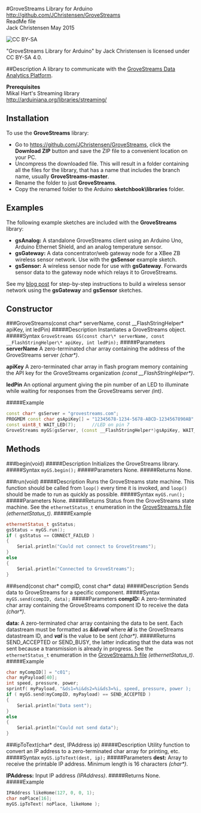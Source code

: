 #GroveStreams Library for Arduino
http://github.com/JChristensen/GroveStreams  
ReadMe file  
Jack Christensen May 2015  

![CC BY-SA](http://mirrors.creativecommons.org/presskit/buttons/80x15/png/by-sa.png)

"GroveStreams Library for Arduino" by Jack Christensen is licensed under CC BY-SA 4.0.

##Description
A library to communicate with the [GroveStreams Data Analytics Platform](https://grovestreams.com/).

**Prerequisites**  
Mikal Hart's Streaming library  
http://arduiniana.org/libraries/streaming/

## Installation ##
To use the **GroveStreams** library:  
- Go to https://github.com/JChristensen/GroveStreams, click the **Download ZIP** button and save the ZIP file to a convenient location on your PC.
- Uncompress the downloaded file.  This will result in a folder containing all the files for the library, that has a name that includes the branch name, usually **GroveStreams-master**.
- Rename the folder to just **GroveStreams**.
- Copy the renamed folder to the Arduino **sketchbook\libraries** folder.

## Examples ##
The following example sketches are included with the **GroveStreams** library:
- **gsAnalog:** A standalone GroveStreams client using an Arduino Uno, Arduino Ethernet Shield, and an analog temperature sensor.
- **gsGateway:** A data concentrator/web gateway node for a XBee ZB wireless sensor network. Use with the **gsSensor** example sketch.
- **gsSensor:** A wireless sensor node for use with **gsGateway**. Forwards sensor data to the gateway node which relays it to GroveStreams.

See my [blog post](http://adventuresinarduinoland.blogspot.com/) for step-by-step instructions to build a wireless sensor network using the **gsGateway** and **gsSensor** sketches.

## Constructor ##

###GroveStreams(const char\* serverName, const __FlashStringHelper\* apiKey, int ledPin)
#####Description
Instantiates a GroveStreams object.
#####Syntax
`GroveStreams GS(const char\* serverName, const __FlashStringHelper\* apiKey, int ledPin);`
#####Parameters
**serverName** A zero-terminated char array containing the address of the GroveStreams server _(char\*)_.

**apiKey** A zero-terminated char array in flash program memory containing the API key for the GroveStreams organization _(const __FlashStringHelper\*)_.

**ledPin** An optional argument giving the pin number of an LED to illuminate while waiting for responses from the GroveStreams server _(int)_.

#####Example
```c++
const char* gsServer = "grovestreams.com";
PROGMEM const char gsApiKey[] = "12345678-1234-5678-ABCD-1234567890AB";
const uint8_t WAIT_LED(7);		//LED on pin 7
GroveStreams myGS(gsServer, (const __FlashStringHelper*)gsApiKey, WAIT_LED);
```

## Methods ##
###begin(void)
#####Description
Initializes the GroveStreams library.
#####Syntax
`myGS.begin();`
#####Parameters
None.
#####Returns
None.

###run(void)
#####Description
Runs the GroveStreams state machine. This function should be called from `loop()` every time it is invoked, and `loop()` should be made to run as quickly as possible.
#####Syntax
`myGS.run();`
#####Parameters
None.
#####Returns
Status from the GroveStreams state machine. See the `ethernetStatus_t` enumeration in the [GroveStreams.h file](https://github.com/JChristensen/GroveStreams/blob/master/GroveStreams.h) *(ethernetStatus_t)*.
#####Example
```c++
ethernetStatus_t gsStatus;
gsStatus = myGS.run();
if ( gsStatus == CONNECT_FAILED )
{
	Serial.println("Could not connect to GroveStreams");
}
else
{
	Serial.println("Connected to GroveStreams");
}
```
###send(const char\* compID, const char\* data)
#####Description
Sends data to GroveStreams for a specific component.
#####Syntax
`myGS.send(compID, data);`
#####Parameters
**compID:** A zero-terminated char array containing the GroveStreams component ID to receive the data _(char*)_.

**data:** A zero-terminated char array containing the data to be sent. Each datastream must be formatted as ***&id=val*** where ***id*** is the GroveStreams datastream ID, and ***val*** is the value to be sent _(char*)_.
#####Returns
SEND_ACCEPTED or SEND_BUSY, the latter indicating that the data was not sent because a transmission is already in progress. See the `ethernetStatus_t` enumeration in the [GroveStreams.h file](https://github.com/JChristensen/GroveStreams/blob/master/GroveStreams.h) *(ethernetStatus_t)*.
#####Example
```c++
char myCompID[] = "c01";
char myPayload[40];
int speed, pressure, power;
sprintf( myPayload, "&ds1=%i&ds2=%i&ds3=%i, speed, pressure, power );
if ( myGS.send(myCompID, myPayload) == SEND_ACCEPTED )
{
    Serial.println("Data sent");
}
else
{
    Serial.println("Could not send data");
}
```
###ipToText(char* dest, IPAddress ip)
#####Description
Utility function to convert an IP address to a zero-terminated char array for printing, etc.
#####Syntax
`myGS.ipToText(dest, ip);`
#####Parameters
**dest:** Array to receive the printable IP address. Minimum length is 16 characters _(char*)_.

**IPAddress:** Input IP address _(IPAddress)_.
#####Returns
None.
#####Example
```c++
IPAddress likeHome(127, 0, 0, 1);
char noPlace[16];
myGS.ipToText( noPlace, likeHome );
```
